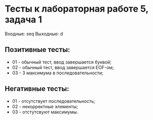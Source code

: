 # Тесты к лабораторная работе 5, задача 1

Входные: seq
Выходные: d

## Позитивные тесты:
- 01 - обычный тест, ввод завершается буквой;
- 02 - обычный тест, ввод завершается EOF-ом;
- 03 - 3 максимума в последовательности;



## Негативные тесты:
- 01 - отсутствует последовательность;
- 02 - некорректные элементы;
- 03 - отстутсвуют максимумы.